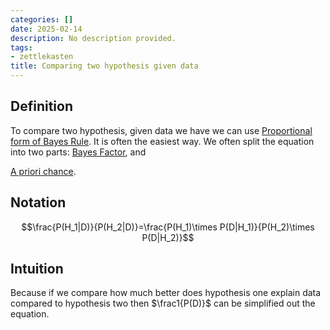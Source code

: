 ```yaml
---
categories: []
date: 2025-02-14
description: No description provided.
tags:
- zettlekasten
title: Comparing two hypothesis given data
---
```


## Definition

To compare two hypothesis, given data we have we can use [Proportional form of Bayes Rule](Proportional%20form%20of%20Bayes%20Rule.md). It is often the easiest way. We often split the equation into two parts: [Bayes Factor](Bayes%20Factor.md), and 

[A priori chance](A%20priori%20chance.md).

## Notation

$$\frac{P(H_1|D)}{P(H_2|D)}=\frac{P(H_1)\times P(D|H_1)}{P(H_2)\times P(D|H_2)}$$

## Intuition

Because if we compare how much better does hypothesis one explain data compared to hypothesis two then $\frac1{P(D)}$ can be simplified out the equation.